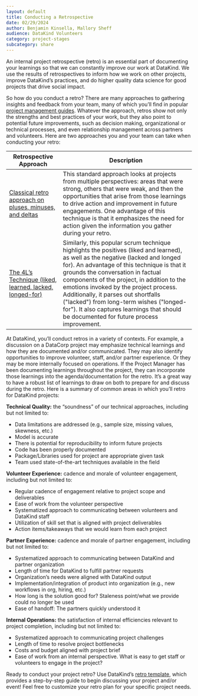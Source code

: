 ```yaml
---
layout: default
title: Conducting a Retrospective
date: 02/29/2024
author: Benjamin Kinsella, Mallory Sheff
audience: DataKind Volunteers
category: project-stages
subcategory: share
---
```


An internal project retrospective (retro) is an essential part of documenting your learnings so that we can constantly improve our work at DataKind. We use the results of retrospectives to inform how we work on other projects, improve DataKind’s practices, and do higher quality data science for good projects that drive social impact.


So how do you conduct a retro? There are many approaches to gathering insights and feedback from your team, many of which you’ll find in popular [project management guides](https://www.projectmanagement.com/contentPages/wiki.cfm?ID=295456&thisPageURL=/wikis/295456/Retrospectives#_=_). Whatever the approach, retros show not only the strengths and best practices of your work, but they also point to potential future improvements, such as decision making, organizational or technical processes, and even relationship management across partners and volunteers. Here are two approaches you and your team can take when conducting your retro: 




| Retrospective Approach | Description |
| --- | --- |
| [Classical retro approach on pluses, minuses, and deltas](https://www.atlassian.com/team-playbook/plays/retrospective) | This standard approach looks at projects from multiple perspectives: areas that were strong, others that were weak, and then the opportunities that arise from those learnings to drive action and improvement in future engagements. One advantage of this technique is that it emphasizes the need for action given the information you gather during your retro. |
| [The 4L’s Technique (liked, learned, lacked, longed\-for)](https://www.teamretro.com/retrospectives/4ls-retrospective/) | Similarly, this popular scrum technique highlights the positives (liked and learned), as well as the negative (lacked and longed for). An advantage of this technique is that it grounds the conversation in factual components of the project, in addition to the emotions invoked by the project process. Additionally, it parses out shortfalls ("lacked") from long\-term wishes ("longed\-for"). It also captures learnings that should be documented for future process improvement. |


At DataKind, you’ll conduct retros in a variety of contexts. For example, a discussion on a DataCorp project may emphasize technical learnings and how they are documented and/or communicated. They may also identify opportunities to improve volunteer, staff, and/or partner experience. Or they may be more internally focused on operations. If the Project Manager has been documenting learnings throughout the project, they can incorporate those learnings into the agenda/documentation for the retro. It’s a great way to have a robust list of learnings to draw on both to prepare for and discuss during the retro. Here is a summary of common areas in which you’ll retro for DataKind projects:


**Technical Quality:** the “soundness” of our technical approaches, including but not limited to:


* Data limitations are addressed (e.g., sample size, missing values, skewness, etc.)
* Model is accurate
* There is potential for reproducibility to inform future projects
* Code has been properly documented
* Package/Libraries used for project are appropriate given task
* Team used state\-of\-the\-art techniques available in the field


**Volunteer Experience:** cadence and morale of volunteer engagement, including but not limited to:


* Regular cadence of engagement relative to project scope and deliverables
* Ease of work from the volunteer perspective
* Systematized approach to communicating between volunteers and DataKind staff
* Utilization of skill set that is aligned with project deliverables
* Action items/takeaways that we would learn from each project


**Partner Experience:** cadence and morale of partner engagement, including but not limited to:


* Systematized approach to communicating between DataKind and partner organization
* Length of time for DataKind to fulfill partner requests
* Organization’s needs were aligned with DataKind output
* Implementation/integration of product into organization (e.g., new workflows in org, hiring, etc.)
* How long is the solution good for? Staleness point/what we provide could no longer be used
* Ease of handoff: The partners quickly understood it


**Internal Operations:** the satisfaction of internal efficiencies relevant to project completion, including but not limited to:


* Systematized approach to communicating project challenges
* Length of time to resolve project bottlenecks
* Costs and budget aligned with project brief
* Ease of work from an internal perspective. What is easy to get staff or volunteers to engage in the project?


Ready to conduct your project retro? Use DataKind’s [retro template](https://docs.google.com/document/d/1IOvB7DBAVmEhY0bmeakUOTD1853hLiJVsqyafQs1DX4/edit), which provides a step\-by\-step guide to begin discussing your project and/or event! Feel free to customize your retro plan for your specific project needs.